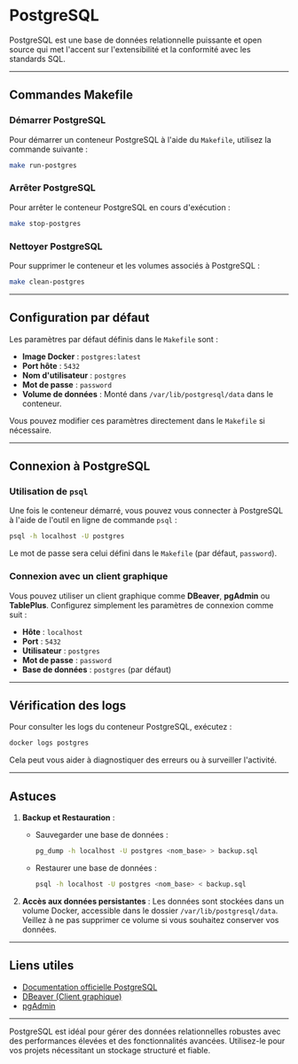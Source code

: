 # PostgreSQL

PostgreSQL est une base de données relationnelle puissante et open source qui met l'accent sur l'extensibilité et la conformité avec les standards SQL.

---

## Commandes Makefile

### Démarrer PostgreSQL
Pour démarrer un conteneur PostgreSQL à l'aide du `Makefile`, utilisez la commande suivante :
```bash
make run-postgres
```

### Arrêter PostgreSQL
Pour arrêter le conteneur PostgreSQL en cours d'exécution :
```bash
make stop-postgres
```

### Nettoyer PostgreSQL
Pour supprimer le conteneur et les volumes associés à PostgreSQL :
```bash
make clean-postgres
```

---

## Configuration par défaut

Les paramètres par défaut définis dans le `Makefile` sont :

- **Image Docker** : `postgres:latest`
- **Port hôte** : `5432`
- **Nom d'utilisateur** : `postgres`
- **Mot de passe** : `password`
- **Volume de données** : Monté dans `/var/lib/postgresql/data` dans le conteneur.

Vous pouvez modifier ces paramètres directement dans le `Makefile` si nécessaire.

---

## Connexion à PostgreSQL

### Utilisation de `psql`
Une fois le conteneur démarré, vous pouvez vous connecter à PostgreSQL à l'aide de l'outil en ligne de commande `psql` :
```bash
psql -h localhost -U postgres
```

Le mot de passe sera celui défini dans le `Makefile` (par défaut, `password`).

### Connexion avec un client graphique
Vous pouvez utiliser un client graphique comme **DBeaver**, **pgAdmin** ou **TablePlus**. Configurez simplement les paramètres de connexion comme suit :

- **Hôte** : `localhost`
- **Port** : `5432`
- **Utilisateur** : `postgres`
- **Mot de passe** : `password`
- **Base de données** : `postgres` (par défaut)

---

## Vérification des logs

Pour consulter les logs du conteneur PostgreSQL, exécutez :
```bash
docker logs postgres
```

Cela peut vous aider à diagnostiquer des erreurs ou à surveiller l'activité.

---

## Astuces

1. **Backup et Restauration** :
   - Sauvegarder une base de données :
     ```bash
     pg_dump -h localhost -U postgres <nom_base> > backup.sql
     ```
   - Restaurer une base de données :
     ```bash
     psql -h localhost -U postgres <nom_base> < backup.sql
     ```

2. **Accès aux données persistantes** :
   Les données sont stockées dans un volume Docker, accessible dans le dossier `/var/lib/postgresql/data`. Veillez à ne pas supprimer ce volume si vous souhaitez conserver vos données.

---

## Liens utiles

- [Documentation officielle PostgreSQL](https://www.postgresql.org/docs/)
- [DBeaver (Client graphique)](https://dbeaver.io/)
- [pgAdmin](https://www.pgadmin.org/)

---

PostgreSQL est idéal pour gérer des données relationnelles robustes avec des performances élevées et des fonctionnalités avancées. Utilisez-le pour vos projets nécessitant un stockage structuré et fiable.
